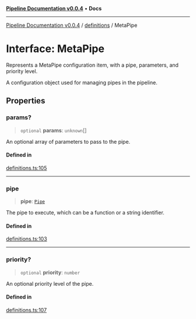 [**Pipeline Documentation v0.0.4**](../../README.md) • **Docs**

***

[Pipeline Documentation v0.0.4](../../modules.md) / [definitions](../README.md) / MetaPipe

# Interface: MetaPipe

Represents a MetaPipe configuration item, with a pipe, parameters, and priority level.

A configuration object used for managing pipes in the pipeline.

## Properties

### params?

> `optional` **params**: `unknown`[]

An optional array of parameters to pass to the pipe.

#### Defined in

[definitions.ts:105](https://github.com/stonemjs/pipeline/blob/c58d6a845c753f59fdcbc14c7c929ef7d9fab2e5/src/definitions.ts#L105)

***

### pipe

> **pipe**: [`Pipe`](../type-aliases/Pipe.md)

The pipe to execute, which can be a function or a string identifier.

#### Defined in

[definitions.ts:103](https://github.com/stonemjs/pipeline/blob/c58d6a845c753f59fdcbc14c7c929ef7d9fab2e5/src/definitions.ts#L103)

***

### priority?

> `optional` **priority**: `number`

An optional priority level of the pipe.

#### Defined in

[definitions.ts:107](https://github.com/stonemjs/pipeline/blob/c58d6a845c753f59fdcbc14c7c929ef7d9fab2e5/src/definitions.ts#L107)

